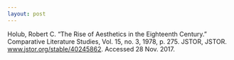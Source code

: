```yaml
---
layout: post
---
```


<p class="citation">
Holub, Robert C. “The Rise of Aesthetics in the Eighteenth Century.” Comparative Literature
Studies, Vol. 15, no. 3, 1978, p. 275. JSTOR, JSTOR. <a href="http://www.jstor.org/stable/40245862">www.jstor.org/stable/40245862</a>.
Accessed 28 Nov. 2017.
</p>
